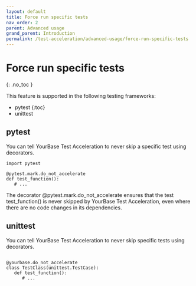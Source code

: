 ```yaml
---
layout: default
title: Force run specific tests
nav_order: 2
parent: Advanced usage
grand_parent: Introduction
permalink: /test-acceleration/advanced-usage/force-run-specific-tests
---
```


# Force run specific tests

{: .no_toc }

This feature is supported in the following testing frameworks:
- pytest
{:toc}
- unittest

## pytest
You can tell YourBase Test Acceleration to never skip a specific test using decorators.

```
import pytest

@pytest.mark.do_not_accelerate
def test_function():
   # ...
```

The decorator @pytest.mark.do_not_accelerate ensures that the test test_function() is never skipped by YourBase Test Acceleration, even where there are no code changes in its dependencies.


## unittest
You can tell YourBase Test Acceleration to never skip specific tests using decorators.

```import yourbase.plugins.unittest as yourbase

@yourbase.do_not_accelerate
class TestClass(unittest.TestCase):
   def test_function():
      # ...
```